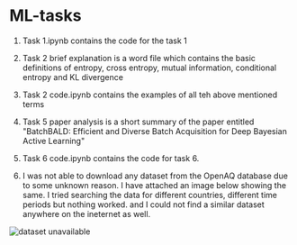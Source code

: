 # ML-tasks
1) Task 1.ipynb contains the code for the task 1 

2) Task 2 brief explanation is a word file which contains the basic definitions of entropy, cross entropy, mutual information, conditional entropy and KL divergence

3) Task 2 code.ipynb contains the examples of all teh above mentioned terms

4) Task 5 paper analysis is a short summary of the paper entitled "BatchBALD: Efficient and Diverse Batch Acquisition for Deep Bayesian Active Learning"

5) Task 6 code.ipynb contains the code for task 6.

6) I was not able to download any dataset from the OpenAQ database due to some unknown reason. I have attached an image below showing the same. I tried searching the data for different countries, different time periods but nothing worked. and I could not find a similar dataset anywhere on the ineternet as well.

![dataset unavailable](https://github.com/jiyasahni4/ML-tasks/assets/106904470/182d4f4b-ad67-4942-a0da-3a3ca53bd822)
